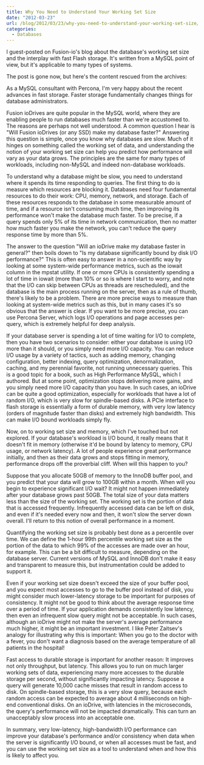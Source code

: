```yaml
---
title: Why You Need to Understand Your Working Set Size
date: "2012-03-23"
url: /blog/2012/03/23/why-you-need-to-understand-your-working-set-size/
categories:
  - Databases
---
```

I guest-posted on Fusion-io's blog about the database's working set size and the interplay with fast Flash storage. It's written from a MySQL point of view, but it's applicable to many types of systems.

The post is gone now, but here's the content rescued from the archives:

As a MySQL consultant with Percona, I'm very happy about the recent advances in
fast storage. Faster storage fundamentally changes things for database
administrators.

Fusion ioDrives are quite popular in the MySQL world, where they are enabling
people to run databases much faster than we're accustomed to.  The reasons are
perhaps not well understood.  A common question I hear is "Will Fusion ioDrives
(or any SSD) make my database faster?"  Answering this question is simple, once
you know why databases are slow.  Much of it hinges on something called the
working set of data, and understanding the notion of your working set size can
help you predict how performance will vary as your data grows.  The principles
are the same for many types of workloads, including non-MySQL and indeed
non-database workloads.

To understand why a database might be slow, you need to understand where it
spends its time responding to queries.  The first thing to do is measure which
resources are blocking it.  Databases need four fundamental resources to do
their work: CPU, memory, network, and storage.  Each of these resources responds
to the database in some measurable amount of time, and if a resource isn't
consuming much time, then improving its performance won't make the database much
faster.  To be precise, if a query spends only 5% of its time in network
communication, then no matter how much faster you make the network, you can't
reduce the query response time by more than 5%.

The answer to the question "Will an ioDrive make my database faster in general?"
then boils down to "Is my database significantly bound by disk I/O performance?"
This is often easy to answer in a non-scientific way by looking at some
system-wide performance metrics, such as the iowait column in the mpstat
utility.  If one or more CPUs is consistently spending a lot of time in iowait
(more than 10% or so is where I start to worry, and note that the I/O can skip
between CPUs as threads are rescheduled), and the database is the main process
running on the server, then as a rule of thumb, there's likely to be a problem.
There are more precise ways to measure than looking at system-wide metrics such
as this, but in many cases it's so obvious that the answer is clear. If you want
to be more precise, you can use Percona Server, which logs I/O operations and
page accesses per-query, which is extremely helpful for deep analysis.

If your database server is spending a lot of time waiting for I/O to complete,
then you have two scenarios to consider: either your database is using I/O more
than it should, or you simply need more I/O capacity.  You can reduce I/O usage
by a variety of tactics, such as adding memory, changing configuration, better
indexing, query optimization, denormalization, caching, and my perennial
favorite, not running unnecessary queries. This is a good topic for a book, such
as High Performance MySQL, which I authored.  But at some point, optimization
stops delivering more gains, and you simply need more I/O capacity than you
have.  In such cases, an ioDrive can be quite a good optimization, especially
for workloads that have a lot of random I/O, which is very slow for
spindle-based disks.  A PCIe interface to flash storage is essentially a form of
durable memory, with very low latency (orders of magnitude faster than disks)
and extremely high bandwidth.  This can make I/O bound workloads simply fly.

Now, on to working set size and memory, which I've touched but not explored.  If
your database's workload is I/O bound, it really means that it doesn't fit in
memory (otherwise it'd be bound by latency to memory, CPU usage, or network
latency).  A lot of people experience great performance initially, and then as
their data grows and stops fitting in memory, performance drops off the
proverbial cliff.  When will this happen to you?

Suppose that you allocate 50GB of memory to the InnoDB buffer pool, and you
predict that your data will grow to 100GB within a month.  When will you begin
to experience significant I/O wait?  It might not happen immediately after your
database grows past 50GB.  The total size of your data matters less than the
size of the working set.  The working set is the portion of data that is
accessed frequently. Infrequently accessed data can be left on disk, and even if
it's needed every now and then, it won't slow the server down overall.  I'll
return to this notion of overall performance in a moment.

Quantifying the working set size is probably best done as a percentile over
time.  We can define the 1-hour 99th percentile working set size as the portion
of the data to which 99% of the accesses are made over an hour, for example.
This can be a bit difficult to measure, depending on the database server.
Current versions of MySQL and InnoDB don't make it easy and transparent to
measure this, but instrumentation could be added to support it.

Even if your working set size doesn't exceed the size of your buffer pool, and
you expect most accesses to go to the buffer pool instead of disk, you might
consider much lower-latency storage to be important for purposes of consistency.
It might not be good to think about the average response time over a period of
time.  If your application demands consistently low latency, then even an
infrequent slow query might not be acceptable.  In such cases, although an
ioDrive might not make the server's average performance much higher, it might be
an important investment.  I like Peter Zaitsev's analogy for illustrating why
this is important: When you go to the doctor with a fever, you don't want a
diagnosis based on the average temperature of all patients in the hospital!

Fast access to durable storage is important for another reason: It improves not
only throughput, but latency.  This allows you to run on much larger working
sets of data, experiencing many more accesses to the durable storage per second,
without significantly impacting latency.  Suppose a query will generate 10,000
cache misses that result in random access to disk.  On spindle-based storage,
this is a very slow query, because each random access can be expected to average
about 4 milliseconds on high-end conventional disks.  On an ioDrive, with
latencies in the microseconds, the query's performance will not be impacted
dramatically.  This can turn an unacceptably slow process into an acceptable
one.

In summary, very low-latency, high-bandwidth I/O performance can improve your
database's performance and/or consistency when data when the server is
significantly I/O bound, or when all accesses must be fast, and you can use the
working set size as a tool to understand when and how this is likely to affect
you.
